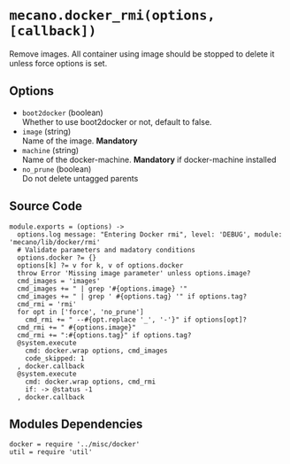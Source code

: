 
# `mecano.docker_rmi(options, [callback])`

Remove images. All container using image should be stopped to delete it unless
force options is set.

## Options

*   `boot2docker` (boolean)   
    Whether to use boot2docker or not, default to false.   
*   `image` (string)   
    Name of the image. __Mandatory__   
*   `machine` (string)   
    Name of the docker-machine. __Mandatory__ if docker-machine installed   
*   `no_prune` (boolean)   
    Do not delete untagged parents   

## Source Code

    module.exports = (options) ->
      options.log message: "Entering Docker rmi", level: 'DEBUG', module: 'mecano/lib/docker/rmi'
      # Validate parameters and madatory conditions
      options.docker ?= {}
      options[k] ?= v for k, v of options.docker
      throw Error 'Missing image parameter' unless options.image?
      cmd_images = 'images'
      cmd_images += " | grep '#{options.image} '"
      cmd_images += " | grep ' #{options.tag} '" if options.tag?
      cmd_rmi = 'rmi'
      for opt in ['force', 'no_prune']
        cmd_rmi += " --#{opt.replace '_', '-'}" if options[opt]?
      cmd_rmi += " #{options.image}"
      cmd_rmi += ":#{options.tag}" if options.tag?
      @system.execute
        cmd: docker.wrap options, cmd_images
        code_skipped: 1
      , docker.callback
      @system.execute
        cmd: docker.wrap options, cmd_rmi
        if: -> @status -1
      , docker.callback

## Modules Dependencies

    docker = require '../misc/docker'
    util = require 'util'
